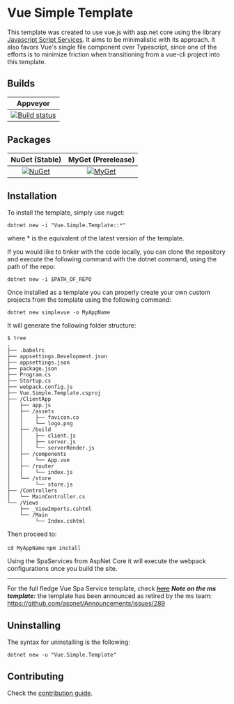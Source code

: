 # Vue Simple Template

This template was created to use vue.js with asp.net core using the library [Javascript Script Services](https://github.com/aspnet/JavaScriptServices). It aims to be minimalistic with its approach. It also favors Vue's single file component over Typescript, since one of the efforts is to minimize friction when transitioning from a vue-cli project into this template. 

## Builds

| Appveyor  |
| :---:     |
| [![Build status](https://ci.appveyor.com/api/projects/status/vvnkjjckfv6v1dgk?svg=true)](https://ci.appveyor.com/project/Jaxelr/vuetemplate) |

## Packages

NuGet (Stable) | MyGet (Prerelease)
:---: | :---:
[![NuGet](https://img.shields.io/nuget/v/Vue.Simple.Template.svg)](https://www.nuget.org/packages/Vue.Simple.Template/) | [![MyGet](https://img.shields.io/myget/vue-simple-template/v/Vue.Simple.Template.svg)](https://www.myget.org/feed/vue-simple-template/package/nuget/Vue.Simple.Template) |


## Installation

To install the template, simply use nuget:

`dotnet new -i "Vue.Simple.Template::*"`

where * is the equivalent of the latest version of the template. 

If you would like to tinker with the code locally, you can clone the repository and execute the following command with the dotnet command, using the path of the repo:

`dotnet new -i $PATH_OF_REPO`

Once installed as a template you can properly create your own custom projects from the template using the following command:

`dotnet new simplevue -o MyAppName` 

It will generate the following folder structure:

```
$ tree
.
├── .babelrc
├── appsettings.Development.json
├── appsettings.json
├── package.json
├── Program.cs
├── Startup.cs
├── webpack.config.js
├── Vue.Simple.Template.csproj
├── /ClientApp
│   ├── app.js
│   ├── /assets
│   │    ├── favicon.co
│   │    └── logo.png
│   ├── /build
│   │    ├── client.js
│   │    ├── server.js
│   │    └── serverRender.js
│   ├── /components
│   │    └── App.vue
│   ├── /router
│   │    └── index.js
│   └── /store
│        └── store.js
├── /Controllers
│   └── MainController.cs
└── /Views
    ├── _ViewImports.cshtml
    └── /Main
         └── Index.cshtml
```

Then proceed to:

`cd MyAppName`
`npm install`

Using the SpaServices from AspNet Core it will execute the webpack configurations once you build the site.

---

For the full fledge Vue Spa Service template, check ~~[here](https://github.com/aspnet/templating/tree/dev/src/Microsoft.AspNetCore.SpaTemplates/content/Vue-CSharp)~~
__*Note on the ms template:*__ the template has been announced as retired by the ms team:  https://github.com/aspnet/Announcements/issues/289 

## Uninstalling

The syntax for uninstalling is the following:

`dotnet new -u "Vue.Simple.Template"`

## Contributing

Check the [contribution guide](https://github.com/Jaxelr/VueTemplate/blob/master/.github/CONTRIBUTING.md).

